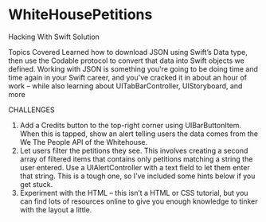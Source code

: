 # WhiteHousePetitions
Hacking With Swift Solution


Topics Covered
Learned how to download JSON using Swift’s Data type, 
then use the Codable protocol to convert that data into Swift objects we defined.
Working with JSON is something you're going to be doing time and time again in your Swift career, and you've cracked it in about an hour of work – while also learning about UITabBarController, UIStoryboard, and more



CHALLENGES

1) Add a Credits button to the top-right corner using UIBarButtonItem. When this is tapped, show an alert telling users the data comes from the We The People API of the Whitehouse.
2) Let users filter the petitions they see. This involves creating a second array of filtered items that contains only petitions matching a string the user entered. Use a UIAlertController with a text field to let them enter that string. This is a tough one, so I’ve included some hints below if you get stuck.
3) Experiment with the HTML – this isn’t a HTML or CSS tutorial, but you can find lots of resources online to give you enough knowledge to tinker with the layout a little.
